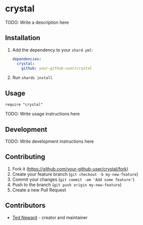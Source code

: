 # crystal

TODO: Write a description here

## Installation

1. Add the dependency to your `shard.yml`:

   ```yaml
   dependencies:
     crystal:
       github: your-github-user/crystal
   ```

2. Run `shards install`

## Usage

```crystal
require "crystal"
```

TODO: Write usage instructions here

## Development

TODO: Write development instructions here

## Contributing

1. Fork it (<https://github.com/your-github-user/crystal/fork>)
2. Create your feature branch (`git checkout -b my-new-feature`)
3. Commit your changes (`git commit -am 'Add some feature'`)
4. Push to the branch (`git push origin my-new-feature`)
5. Create a new Pull Request

## Contributors

- [Ted Neward](https://github.com/your-github-user) - creator and maintainer
